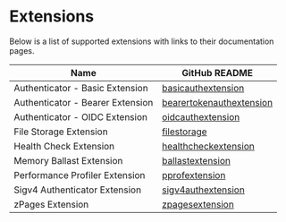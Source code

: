 # Extensions

Below is a list of supported extensions with links to their documentation pages.

| Name                             | GitHub README |
| -------------------------------- | ------------- |
| Authenticator - Basic Extension  | [basicauthextension](https://github.com/open-telemetry/opentelemetry-collector-contrib/blob/v0.91.0/extension/basicauthextension/README.md) |
| Authenticator - Bearer Extension | [bearertokenauthextension](https://github.com/open-telemetry/opentelemetry-collector-contrib/blob/v0.91.0/extension/bearertokenauthextension/README.md) |
| Authenticator - OIDC Extension   | [oidcauthextension](https://github.com/open-telemetry/opentelemetry-collector-contrib/blob/v0.91.0/extension/oidcauthextension/README.md) |
| File Storage Extension           | [filestorage](https://github.com/open-telemetry/opentelemetry-collector-contrib/blob/v0.91.0/extension/storage/filestorage/README.md) |
| Health Check Extension           | [healthcheckextension](https://github.com/open-telemetry/opentelemetry-collector-contrib/blob/v0.91.0/extension/healthcheckextension/README.md) |
| Memory Ballast Extension         | [ballastextension](https://github.com/open-telemetry/opentelemetry-collector/blob/v0.91.0/extension/ballastextension/README.md) |
| Performance Profiler Extension   | [pprofextension](https://github.com/open-telemetry/opentelemetry-collector-contrib/blob/v0.91.0/extension/pprofextension/README.md) |
| Sigv4 Authenticator Extension    | [sigv4authextension](https://github.com/open-telemetry/opentelemetry-collector-contrib/blob/v0.91.0/extension/sigv4authextension/README.md) |
| zPages Extension                 | [zpagesextension](https://github.com/open-telemetry/opentelemetry-collector/blob/v0.91.0/extension/zpagesextension/README.md) |
